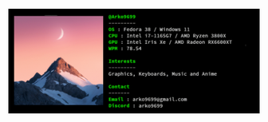 ![profile](https://github.com/arko9699/arko9699/blob/main/github_profile.jpg)

<!---
Arko9699/Arko9699 is a ✨ special ✨ repository because its `README.md` (this file) appears on your GitHub profile.
You can click the Preview link to take a look at your changes.
--->
